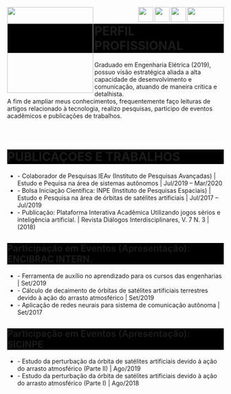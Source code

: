 
<html>
  <head>
  </head>
  <body>
    <img align="left" width="200" height="200" src="https://avatars2.githubusercontent.com/u/59963253?s=460&amp;u=7323bedc1340e20783e611ce1f8061503281255f&amp;v=4">
    <a href="mailto:rodolfoshimotsu@gmail.com?subject=contato_curriculo">
      <img align="right" width="85" height="35" src="https://ssl.gstatic.com/ui/v1/icons/mail/rfr/logo_gmail_lockup_default_1x.png"><a/>
    <a href="https://www.facebook.com/slyu89/">
      <img align="right" width="35" height="35" src="https://facebookbrand.com/wp-content/uploads/2019/04/f_logo_RGB-Hex-Blue_512.png?w=512&amp;h=512"><a/>
    <a href="https://www.linkedin.com/in/rodolfo-lyu-shimotsu-127860179/">
      <img align="right" width="35" height="35" src="https://content.linkedin.com/content/dam/me/business/en-us/amp/brand-site/v2/bg/LI-Bug.svg.original.svg"><a/>
    <a href="https://github.com/shimotsulyu">
      <img align="right" width="35" height="35" src="https://github.githubassets.com/images/modules/logos_page/GitHub-Mark.png"><a/>
    <h1 style="background-color:black;">PERFIL PROFISSIONAL</h1>
    <p>Graduado em Engenharia Elétrica (2019), possuo visão estratégica aliada a alta capacidade de desenvolvimento e comunicação, atuando de maneira crítica e detalhista.<br>A fim de ampliar meus conhecimentos, frequentemente faço leituras de artigos relacionado à tecnologia, realizo pesquisas, participo de eventos acadêmicos e publicações de trabalhos.</p>
    <br clear="both"/>
    <h1 style="background-color:black;">PUBLICAÇÕES E TRABALHOS</h1>
    <ul>
      <li>- Colaborador de Pesquisas IEAv (Instituto de Pesquisas Avançadas) | Estudo e Pequisa na área de sistemas autônomos | Jul/2019 – Mar/2020</li>
      <li>- Bolsa Iniciação Científica: INPE (Instituto de Pesquisas Espaciais) | Estudo e Pesquisa na área de órbitas de satélites artificiais | Jul/2017 – Jul/2019</li>
      <li>- Publicação: Plataforma Interativa Acadêmica Utilizando jogos sérios e inteligência artificial. | Revista Diálogos Interdisciplinares, V. 7 N. 3 | (2018)</li>
    </ul>
    <h2 style="background-color:black;">Participação em Eventos (Apresentação): ENCIBRAC INTERN.</h2>
    <ul>
      <li>- Ferramenta de auxílio no aprendizado para os cursos das engenharias | Set/2019</li>
      <li>- Cálculo de decaimento de órbitas de satélites artificiais terrestres devido à ação do arrasto atmosférico | Set/2019</li>
      <li>- Aplicação de redes neurais para sistema de comunicação autônoma | Set/2017</li>
    </ul>
    <h2 style="background-color:black;">Participação em Eventos (Apresentação): SICINPE</h2>
    <ul>
      <li>- Estudo da perturbação da órbita de satélites artificiais devido à ação do arrasto atmosférico (Parte II) | Ago/2019</li>
      <li>- Estudo da perturbação da órbita de satélites artificiais devido à ação do arrasto atmosférico (Parte I) | Ago/2018</li>
    </ul>
  </body>
</html>

